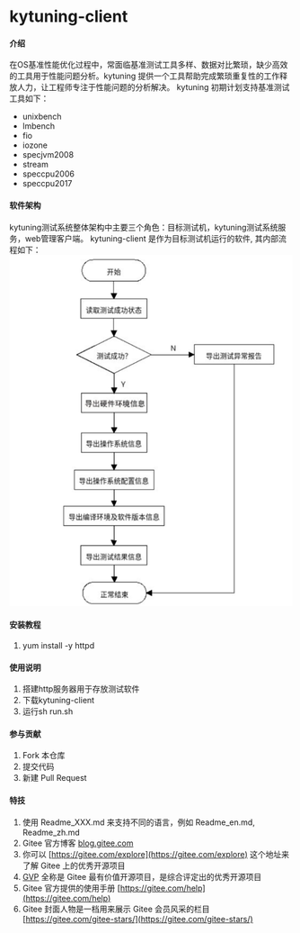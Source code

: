 # kytuning-client

#### 介绍
在OS基准性能优化过程中，常面临基准测试工具多样、数据对比繁琐，缺少高效的工具用于性能问题分析。kytuning 提供一个工具帮助完成繁琐重复性的工作释放人力，让工程师专注于性能问题的分析解决。
kytuning 初期计划支持基准测试工具如下：
- unixbench
- lmbench
- fio
- iozone
- specjvm2008
- stream
- speccpu2006
- speccpu2017

#### 软件架构
kytuning测试系统整体架构中主要三个角色：目标测试机，kytuning测试系统服务，web管理客户端。
kytuning-client 是作为目标测试机运行的软件, 其内部流程如下：
![图1](.\\imgs\\kytuning-client流程图.png)
    


#### 安装教程

1.  yum install -y httpd

#### 使用说明

1.  搭建http服务器用于存放测试软件
2.  下载kytuning-client
3.  运行sh run.sh

#### 参与贡献

1.  Fork 本仓库
2.  提交代码
3.  新建 Pull Request


#### 特技

1.  使用 Readme\_XXX.md 来支持不同的语言，例如 Readme\_en.md, Readme\_zh.md
2.  Gitee 官方博客 [blog.gitee.com](https://blog.gitee.com)
3.  你可以 [https://gitee.com/explore](https://gitee.com/explore) 这个地址来了解 Gitee 上的优秀开源项目
4.  [GVP](https://gitee.com/gvp) 全称是 Gitee 最有价值开源项目，是综合评定出的优秀开源项目
5.  Gitee 官方提供的使用手册 [https://gitee.com/help](https://gitee.com/help)
6.  Gitee 封面人物是一档用来展示 Gitee 会员风采的栏目 [https://gitee.com/gitee-stars/](https://gitee.com/gitee-stars/)
